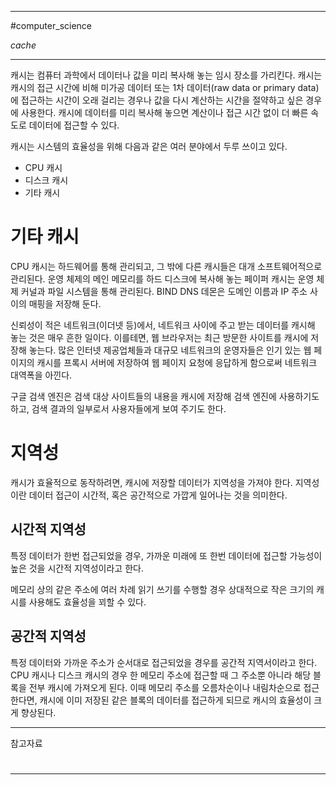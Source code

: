 
---

#computer_science

*cache*

---

캐시는 컴퓨터 과학에서 데이터나 값을 미리 복사해 놓는 임시 장소를 가리킨다. 캐시는 캐시의 접근 시간에 비해 미가공 데이터 또는 1차 데이터(raw data or primary data)에 접근하는 시간이 오래 걸리는 경우나 값을 다시 계산하는 시간을 절약하고 싶은 경우에 사용한다. 캐시에 데이터를 미리 복사해 놓으면 계산이나 접근 시간 없이 더 빠른 속도로 데이터에 접근할 수 있다.

캐시는 시스템의 효율성을 위해 다음과 같은 여러 분야에서 두루 쓰이고 있다.

+ CPU 캐시
+ 디스크 캐시
+ 기타 캐시

# 기타 캐시

CPU 캐시는 하드웨어를 통해 관리되고, 그 밖에 다른 캐시들은 대개 소프트웨어적으로 관리된다. 운영 체제의 메인 메모리를 하드 디스크에 복사해 놓는 페이퍼 캐시는 운영 체제 커널과 파일 시스템을 통해 관리된다. BIND DNS 데몬은 도메인 이름과 IP 주소 사이의 매핑을 저장해 둔다.

신뢰성이 적은 네트워크(이더넷 등)에서, 네트워크 사이에 주고 받는 데이터를 캐시해 놓는 것은 매우 흔한 일이다. 이를테면, 웹 브라우저는 최근 방문한 사이트를 캐시에 저장해 놓는다. 많은 인터넷 제공업체들과 대규모 네트워크의 운영자들은 인기 있는 웹 페이지의 캐시를 프록시 서버에 저장하여 웹 페이지 요청에 응답하게 함으로써 네트워크 대역폭을 아낀다.

구글 검색 엔진은 검색 대상 사이트들의 내용을 캐시에 저장해 검색 엔진에 사용하기도 하고, 검색 결과의 일부로서 사용자들에게 보여 주기도 한다.

# 지역성

캐시가 효율적으로 동작하려면, 캐시에 저장할 데이터가 지역성을 가져야 한다. 지역성이란 데이터 접근이 시간적, 혹은 공간적으로 가깝게 일어나는 것을 의미한다.

## 시간적 지역성

특정 데이터가 한번 접근되었을 경우, 가까운 미래에 또 한번 데이터에 접근할 가능성이 높은 것을 시간적 지역성이라고 한다.

메모리 상의 같은 주소에 여러 차례 읽기 쓰기를 수행할 경우 상대적으로 작은 크기의 캐시를 사용해도 효율성을 꾀할 수 있다.

## 공간적 지역성

특정 데이터와 가까운 주소가 순서대로 접근되었을 경우를 공간적 지역서이라고 한다. CPU 캐시나 디스크 캐시의 경우 한 메모리 주소에 접근할 때 그 주소뿐 아니라 해당 블록을 전부 캐시에 가져오게 된다. 이때 메모리 주소를 오름차순이나 내림차순으로 접근한다면, 캐시에 이미 저장된 같은 블록의 데이터를 접근하게 되므로 캐시의 효율성이 크게 향상된다.

---

참고자료

#

---